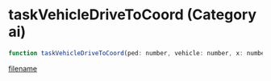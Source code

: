 # taskVehicleDriveToCoord (Category ai)

```js
function taskVehicleDriveToCoord(ped: number, vehicle: number, x: number, y: number, z: number, speed: number, p6: number, vehicleModel: number, drivingMode: int, stopRange: number, p10: number): void
```

[filename](taskVehicleDriveToCoord_m.md ':include')